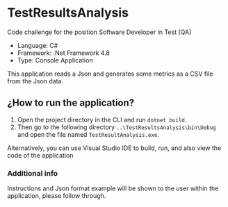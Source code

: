 # TestResultsAnalysis

Code challenge for the position Software Developer in Test (QA)
- Language: C#
- Framework: .Net Framework 4.8
- Type: Console Application

This application reads a Json and generates some metrics as a CSV file from the Json data.

## ¿How to run the application?

1. Open the project directory in the CLI and run `dotnet build`.
2. Then go to the following directory `..\TestResultsAnalysis\bin\Debug` and open the file named `TestResultAnalysis.exe`.

Alternatively, you can use Visual Studio IDE to build, run, and also view the code of the application 

### Additional info
Instructions and Json format example will be shown to the user within the application, please follow through.
